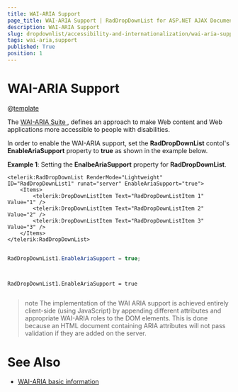 ```yaml
---
title: WAI-ARIA Support
page_title: WAI-ARIA Support | RadDropDownList for ASP.NET AJAX Documentation
description: WAI-ARIA Support
slug: dropdownlist/accessibility-and-internationalization/wai-aria-support
tags: wai-aria,support
published: True
position: 1
---
```


# WAI-ARIA Support

@[template](/_templates/common/wai-aria-templates.md#intro "control: RadDropDownList")

The [ WAI-ARIA Suite ](http://www.w3.org/WAI/intro/aria), defines an approach to make Web content and Web applications more accessible to people with disabilities.

In order to enable the WAI-ARIA support, set the **RadDropDownList** contol's **EnableAriaSupport** property to **true** as shown in the example below.

**Example 1**: Setting the **EnalbeAriaSupport** property for **RadDropDownList**.



````ASPNET
<telerik:RadDropDownList RenderMode="Lightweight" ID="RadDropDownList1" runat="server" EnableAriaSupport="true">
    <Items>
        <telerik:DropDownListItem Text="RadDropDownListItem 1" Value="1" />
        <telerik:DropDownListItem Text="RadDropDownListItem 2" Value="2" />
        <telerik:DropDownListItem Text="RadDropDownListItem 3" Value="3" />
    </Items>
</telerik:RadDropDownList>
````
````C#
	
RadDropDownList1.EnableAriaSupport = true;
	
````
````VB
	
RadDropDownList1.EnableAriaSupport = true
	
````


>note The implementation of the WAI ARIA support is achieved entirely client-side (using JavaScript) by appending different attributes and appropriate WAI-ARIA roles to the DOM elements. This is done because an HTML document containing ARIA attributes will not pass validation if they are added on the server.
>


# See Also

 * [WAI-ARIA basic information](http://www.w3.org/WAI/intro/aria)
